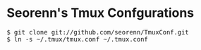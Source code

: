 Seorenn's Tmux Confgurations
============================

<pre>
$ git clone git://github.com/seorenn/TmuxConf.git
$ ln -s ~/.tmux/tmux.conf ~/.tmux.conf
</pre>
